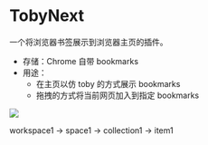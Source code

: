 # TobyNext

一个将浏览器书签展示到浏览器主页的插件。

- 存储：Chrome 自带 bookmarks
- 用途：
  - 在主页以仿 toby 的方式展示 bookmarks
  - 拖拽的方式将当前网页加入到指定 bookmarks

![](https://maples31-blog.oss-cn-beijing.aliyuncs.com/img/image-20241121-7f730a-20241121123337.png)

workspace1 -> space1 -> collection1 -> item1